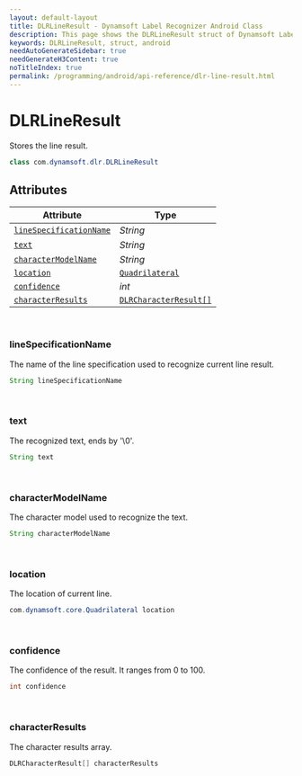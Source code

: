 ```yaml
---
layout: default-layout
title: DLRLineResult - Dynamsoft Label Recognizer Android Class
description: This page shows the DLRLineResult struct of Dynamsoft Label Recognizer for Android Language.
keywords: DLRLineResult, struct, android
needAutoGenerateSidebar: true
needGenerateH3Content: true
noTitleIndex: true
permalink: /programming/android/api-reference/dlr-line-result.html
---
```



# DLRLineResult

Stores the line result.
  
```java
class com.dynamsoft.dlr.DLRLineResult
```

## Attributes
  
| Attribute | Type |
|---------- | ---- |
| [`lineSpecificationName`](#linespecificationname) | *String* |
| [`text`](#text) | *String* |
| [`characterModelName`](#charactermodelname) | *String* |
| [`location`](#location) | [`Quadrilateral`](quadrilateral.md) |
| [`confidence`](#confidence) | *int* |
| [`characterResults`](#characterresults) | [`DLRCharacterResult[]`](dlr-character-result.md) |

&nbsp;

### lineSpecificationName

The name of the line specification used to recognize current line result.

```java
String lineSpecificationName
```

&nbsp;

### text

The recognized text, ends by '\0'.

```java
String text
```

&nbsp;

### characterModelName

The character model used to recognize the text.

```java
String characterModelName
```

&nbsp;

### location

The location of current line.

```java
com.dynamsoft.core.Quadrilateral location
```

&nbsp;

### confidence

The confidence of the result. It ranges from 0 to 100.

```java
int confidence
```

&nbsp;

### characterResults

The character results array.

```java
DLRCharacterResult[] characterResults
```
